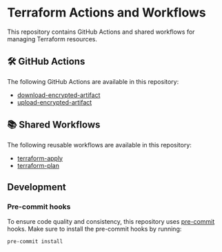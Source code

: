 # Terraform Actions and Workflows

This repository contains GitHub Actions and shared workflows for managing Terraform resources.

<!-- BEGIN ACTIONS -->

## 🛠️ GitHub Actions

The following GitHub Actions are available in this repository:

- [download-encrypted-artifact](download-encrypted-artifact/README.md)
- [upload-encrypted-artifact](upload-encrypted-artifact/README.md)

<!-- END ACTIONS -->

<!-- BEGIN SHARED WORKFLOWS -->

## 📚 Shared Workflows

The following reusable workflows are available in this repository:

- [terraform-apply](./.github/workflows/README.md#terraform-apply-workflow)
- [terraform-plan](./.github/workflows/README.md#terraform-plan-workflow)

<!-- END SHARED WORKFLOWS -->

## Development

### Pre-commit hooks

To ensure code quality and consistency, this repository uses [pre-commit](https://pre-commit.com/) hooks. Make sure to
install the pre-commit hooks by running:

```bash
pre-commit install
```
